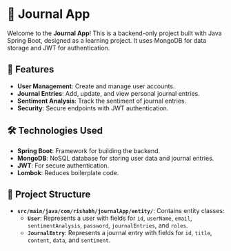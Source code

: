 # 📓 Journal App

Welcome to the **Journal App**! This is a backend-only project built with Java Spring Boot, designed as a learning project. It uses MongoDB for data storage and JWT for authentication.

## 🚀 Features

- **User Management**: Create and manage user accounts.
- **Journal Entries**: Add, update, and view personal journal entries.
- **Sentiment Analysis**: Track the sentiment of journal entries.
- **Security**: Secure endpoints with JWT authentication.

## 🛠️ Technologies Used

- **Spring Boot**: Framework for building the backend.
- **MongoDB**: NoSQL database for storing user data and journal entries.
- **JWT**: For secure authentication.
- **Lombok**: Reduces boilerplate code.

## 📂 Project Structure

- **`src/main/java/com/rishabh/journalApp/entity/`**: Contains entity classes:
  - **`User`**: Represents a user with fields for `id`, `userName`, `email`, `sentimentAnalysis`, `password`, `journalEntries`, and `roles`.
  - **`JournalEntry`**: Represents a journal entry with fields for `id`, `title`, `content`, `data`, and `sentiment`.
